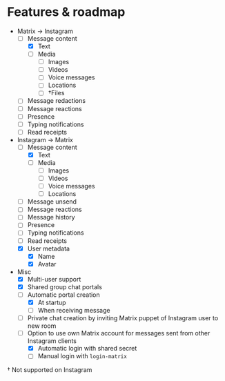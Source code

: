 # Features & roadmap

* Matrix → Instagram
  * [ ] Message content
    * [x] Text
    * [ ] Media
      * [ ] Images
      * [ ] Videos
      * [ ] Voice messages
      * [ ] Locations
      * [ ] †Files
  * [ ] Message redactions
  * [ ] Message reactions
  * [ ] Presence
  * [ ] Typing notifications
  * [ ] Read receipts
* Instagram → Matrix
  * [ ] Message content
    * [x] Text
    * [ ] Media
      * [ ] Images
      * [ ] Videos
      * [ ] Voice messages
      * [ ] Locations
  * [ ] Message unsend
  * [ ] Message reactions
  * [ ] Message history
  * [ ] Presence
  * [ ] Typing notifications
  * [ ] Read receipts
  * [x] User metadata
    * [x] Name
    * [x] Avatar
* Misc
  * [x] Multi-user support
  * [x] Shared group chat portals
  * [ ] Automatic portal creation
    * [x] At startup
    * [ ] When receiving message
  * [ ] Private chat creation by inviting Matrix puppet of Instagram user to new room
  * [ ] Option to use own Matrix account for messages sent from other Instagram clients
    * [x] Automatic login with shared secret
    * [ ] Manual login with `login-matrix`

† Not supported on Instagram
